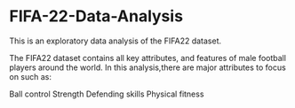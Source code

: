 # FIFA-22-Data-Analysis
This is an exploratory data analysis of the FIFA22 dataset.

The FIFA22 dataset contains all key attributes, and features of male football players around the world. In this analysis,there are major attributes to focus on such as:

Ball control
Strength
Defending skills 
Physical fitness


